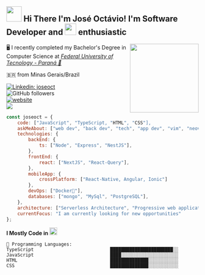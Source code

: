 <h2><img src="https://media.giphy.com/media/WUlplcMpOCEmTGBtBW/giphy.gif" width="40"> Hi There I'm José Octávio! I'm Software Developer and <img src="https://emojis.slackmojis.com/emojis/images/1643514110/700/vim.png?1643514110" width="30"> enthusiastic</h2>
<img align='right' src="https://emojis.slackmojis.com/emojis/images/1643514738/7421/typingcat.gif?1643514738" width="180">
<p>
🖥️ I recently completed my Bachelor's Degree in Computer Science at 
<em><a href="https://www.utfpr.edu.br/">Federal University of Tecnology - Paraná 📜</a></em><br>
</p>
<p>🇧🇷 from Minas Gerais/Brazil</p>

[![Linkedin: joseoct](https://img.shields.io/badge/-joseoct-blue?style=flat-square&logo=Linkedin&logoColor=white&link=https://www.linkedin.com/in/joseoct/)](https://www.linkedin.com/in/joseoct/)<br>
![GitHub followers](https://img.shields.io/github/followers/joseoct?label=Follow&style=social)<br>
[![website](https://img.shields.io/badge/Website-f6ad55.svg?&style=flat-square&logo=Google-Chrome&logoColor=black&link=https://joseoct.github.io/devfolio/)](https://joseoct.github.io/devfolio/)<br>
![](https://visitor-badge.glitch.me/badge?page_id=joseoct.joseoct)<br>

```javascript
const joseoct = {
    code: ["JavaScript", "TypeScript, "HTML", "CSS"],
    askMeAbout: ["web dev", "back dev", "tech", "app dev", "vim", "neovim"],
    technologies: {
        backEnd: {
            ts: ["Node", "Express", "NestJS"],
        },
        frontEnd: {
            react: ["NextJS", "React-Query"],
        },
        mobileApp: {
            crossPlatform: ["React-Native, Angular, Ionic"]
        },
        devOps: ["Docker🐳"],
        databases: ["mongo", "MySql", "PostgreSQL"],
    },
    architecture: ["Serverless Architecture", "Progressive web applications", "Single page applications"],
    currentFocus: "I am currently looking for new opportunities"
};
```
**I Mostly Code in <img width="20" src="https://emojis.slackmojis.com/emojis/images/1643514173/1383/typescript.png?1643514173">**
```text
💬 Programming Languages: 
TypeScript                            ███████████████████████░░   
JavaScript                            ████░░░░░░░░░░░░░░░░░░░░░  
HTML                                  ██████████████░░░░░░░░░░░ 
CSS                                   ██████████████░░░░░░░░░░░   
```
